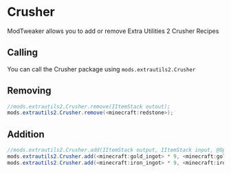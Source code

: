 # Crusher

ModTweaker allows you to add or remove Extra Utilities 2 Crusher Recipes

## Calling
You can call the Crusher package using `mods.extrautils2.Crusher`

## Removing

```JAVA
//mods.extrautils2.Crusher.remove(IItemStack outout);
mods.extrautils2.Crusher.remove(<minecraft:redstone>);
```


## Addition

```JAVA
//mods.extrautils2.Crusher.add(IItemStack output, IItemStack input, @Optional IItemStack secondaryOutput, @Optional float secondaryChance);
mods.extrautils2.Crusher.add(<minecraft:gold_ingot> * 9, <minecraft:gold_block>, <minecraft:iron_ingot>, 0.1f);
mods.extrautils2.Crusher.add(<minecraft:iron_ingot> * 9, <minecraft:iron_block>);
```

